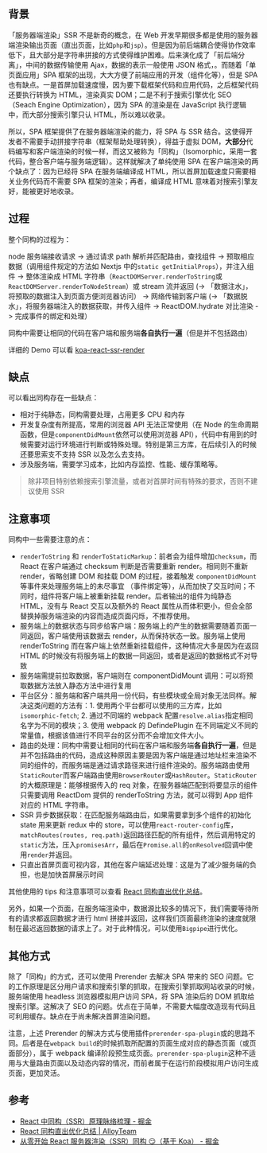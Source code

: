 ## 背景

「服务器端渲染」SSR 不是新奇的概念，在 Web 开发早期很多都是使用的服务器端渲染输出页面（直出页面，比如`php`和`jsp`）。但是因为前后端耦合使得协作效率低下，且大部分是字符串拼接的方式使得维护困难。后来演化成了「前后端分离」，中间的数据传输使用 Ajax，数据的表示一般使用 JSON 格式，。而随着「单页面应用」SPA 框架的出现，大大方便了前端应用的开发（组件化等），但是 SPA 也有缺点。一是首屏加载速度慢，因为要下载框架代码和应用代码，之后框架代码还要执行转换为 HTML，渲染真实 DOM；二是不利于搜索引擎优化 SEO（Seach Engine Optimization），因为 SPA 的渲染是在 JavaScript 执行逻辑中，而大部分搜索引擎只认 HTML，所以难以收录。

所以，SPA 框架提供了在服务器端渲染的能力，将 SPA 与 SSR 结合。这使得开发者不需要手动拼接字符串（框架帮助处理转换），得益于虚拟 DOM，**大部分**代码编写和客户端渲染的时候一样，而这又被称为「同构」（Isomorphic，采用一套代码，整合客户端与服务端逻辑）。这样就解决了单纯使用 SPA 在客户端渲染的两个缺点了：因为已经将 SPA 在服务端编译成 HTML，所以首屏加载速度只需要相关业务代码而不需要 SPA 框架的渲染；再者，编译成 HTML 意味着对搜索引擎友好，能被更好地收录。

## 过程

整个同构的过程为：

node 服务端接收请求 -> 通过请求 path 解析并匹配路由，查找组件 -> 预取相应数据（调用组件规定的方法如 Nextjs 中的`static getInitialProps`），并注入组件 -> 整体渲染成 HTML 字符串（`ReactDOMServer.renderToString`或`ReactDOMServer.renderToNodeStream`）或 stream 流并返回 (-> 「数据注水」，将预取的数据注入到页面方便浏览器访问） -> 网络传输到客户端 (-> 「数据脱水」，将服务器端注入的数据获取，并传入组件 -> ReactDOM.hydrate 对比渲染 -> 完成事件的绑定和处理）

同构中需要让相同的代码在客户端和服务端**各自执行一遍**（但是并不包括路由）

详细的 Demo 可以看 [koa-react-ssr-render](https://github.com/baiyuze/koa-react-ssr-render)

## 缺点

可以看出同构存在一些缺点：

- 相对于纯静态，同构需要处理，占用更多 CPU 和内存
- 开发复杂度有所提高，常用的浏览器 API 无法正常使用（在 Node 的生命周期函数，但是`componentDidMount`依然可以使用浏览器 API），代码中有用到的时候需要对运行环境进行判断或特殊处理。特别是第三方库，在后续引入的时候还要思索支不支持 SSR 以及怎么去支持。
- 涉及服务端，需要学习成本，比如内存监控、性能、缓存策略等。

> 除非项目特别依赖搜索引擎流量，或者对首屏时间有特殊的要求，否则不建议使用 SSR

## 注意事项

同构中一些需要注意的点：

- `renderToString` 和 `renderToStaticMarkup`：前者会为组件增加`checksum`，而 React 在客户端通过 checksum 判断是否需要重新 render。相同则不重新 render，省略创建 DOM 和挂载 DOM 的过程，接着触发 `componentDidMount` 等事件来处理服务端上的未尽事宜 （事件绑定等），从而加快了交互时间；不同时，组件将客户端上被重新挂载 render。后者输出的组件为纯静态 HTML，没有与 React 交互以及额外的 React 属性从而体积更小，但会全部替换掉服务端渲染的内容而造成页面闪烁，不推荐使用。
- 服务端上的数据状态与同步给客户端：服务端上的产生的数据需要随着页面一同返回，客户端使用该数据去 render，从而保持状态一致。服务端上使用 renderToString 而在客户端上依然重新挂载组件，这种情况大多是因为在返回 HTML 的时候没有将服务端上的数据一同返回，或者是返回的数据格式不对导致
- 服务端需提前拉取数据，客户端则在 componentDidMount 调用：可以将预取数据方法放入静态方法中进行复用
- 平台区分：服务端和客户端共用一份代码，有些模块或全局对象无法同样。解决这类问题的方法有：1. 使用两个平台都可以使用的三方库，比如`isomorphic-fetch`; 2. 通过不同端的 webpack 配置`resolve.alias`指定相同名字为不同的模块；3. 使用 webpack 的 DefindePlugin 在不同端定义不同的常量值，根据该值进行不同平台的区分而不会增加文件大小。
- 路由的处理：同构中需要让相同的代码在客户端和服务端**各自执行一遍**，但是并不包括路由的代码，造成这种原因主要是因为客户端是通过地址栏来渲染不同的组件的，而服务端是通过请求路径来进行组件渲染的。服务端路由使用`StaticRouter`而客户端路由使用`BrowserRouter`或`HashRouter`。`StaticRouter`的大概原理是：能够根据传入的 req 对象，在服务器端匹配到将要显示的组件只需要调用 ReactDom 提供的 renderToString 方法，就可以得到 App 组件对应的 HTML 字符串。
- SSR 异步数据获取：在匹配服务端路由后，如果需要拿到多个组件的初始化 state 用来更新 redux 中的 store，可以使用`react-router-config`库，`matchRoutes(routes, req.path)`返回路径匹配的所有组件，然后调用特定的`static`方法，压入`promisesArr`，最后在`Promise.all`的`onResolved`回调中使用`render`并返回。
- 只直出首屏页面可视内容，其他在客户端延迟处理：这是为了减少服务端的负担，也是加快首屏展示时间

其他使用的 tips 和注意事项可以查看 [React 同构直出优化总结](http://www.alloyteam.com/2016/06/react-isomorphic/)。

另外，如果一个页面，在服务端渲染中，数据源比较多的情况下，我们需要等待所有的请求都返回数据才进行 html 拼接并返回，这样我们页面最终渲染的速度就限制在最迟返回数据的请求上了。对于此种情况，可以使用`Bigpipe`进行优化。

## 其他方式

除了「同构」的方式，还可以使用 Prerender 去解决 SPA 带来的 SEO 问题。它的工作原理是区分用户请求和搜索引擎的抓取，在搜索引擎抓取网站收录的时候，服务端使用 headless 浏览器模拟用户访问 SPA，将 SPA 渲染后的 DOM 抓取给搜索引擎。这解决了 SEO 的问题。优点在于简单，不需要大幅度改造现有代码且可利用缓存。缺点在于尚未解决首屏渲染问题。

注意，上述 Prerender 的解决方式与使用插件`prerender-spa-plugin`或的思路不同。后者是在`webpack build`的时候抓取所配置的页面生成对应的静态页面（或页面部分），属于 webpack 编译阶段预生成页面。`prerender-spa-plugin`这种不适用与大量路由页面以及动态内容的情况，而前者属于在运行阶段模拟用户访问生成页面，更加灵活。

## 参考

- [React 中同构（SSR）原理脉络梳理 - 掘金](https://juejin.im/post/5bc7ea48e51d450e46289eab)
- [React 同构直出优化总结 | AlloyTeam](http://www.alloyteam.com/2016/06/react-isomorphic/)
- [从零开始 React 服务器渲染（SSR）同构 😏（基于 Koa） - 掘金](https://juejin.im/post/5c627d9b6fb9a049f23d3e38#heading-15)
